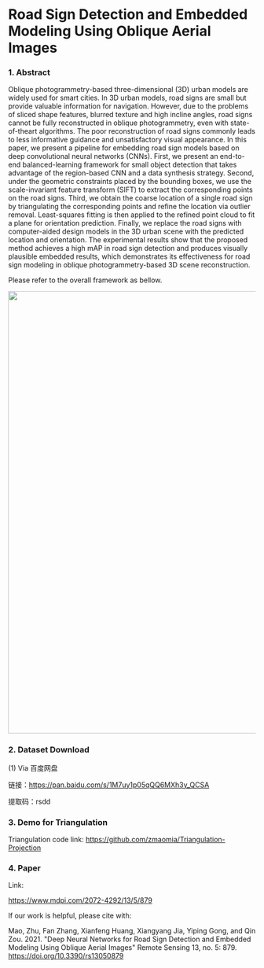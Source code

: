 # Road Sign Detection and Embedded Modeling Using Oblique Aerial Images

### 1. Abstract

Oblique photogrammetry-based three-dimensional (3D) urban models are widely used
for smart cities. In 3D urban models, road signs are small but provide valuable information for
navigation. However, due to the problems of sliced shape features, blurred texture and high incline
angles, road signs cannot be fully reconstructed in oblique photogrammetry, even with state-of-theart
algorithms. The poor reconstruction of road signs commonly leads to less informative guidance
and unsatisfactory visual appearance. In this paper, we present a pipeline for embedding road sign
models based on deep convolutional neural networks (CNNs). First, we present an end-to-end
balanced-learning framework for small object detection that takes advantage of the region-based
CNN and a data synthesis strategy. Second, under the geometric constraints placed by the bounding
boxes, we use the scale-invariant feature transform (SIFT) to extract the corresponding points on
the road signs. Third, we obtain the coarse location of a single road sign by triangulating the
corresponding points and refine the location via outlier removal. Least-squares fitting is then applied
to the refined point cloud to fit a plane for orientation prediction. Finally, we replace the road signs
with computer-aided design models in the 3D urban scene with the predicted location and orientation.
The experimental results show that the proposed method achieves a high mAP in road sign detection
and produces visually plausible embedded results, which demonstrates its effectiveness for road
sign modeling in oblique photogrammetry-based 3D scene reconstruction.

Please refer to the overall framework as bellow.

<img src="https://github.com/zmaomia/Road-Sign-Synthetic-Dataset/blob/main/Framework.png" width="900px">

### 2. Dataset Download

(1) Via 百度网盘

链接：https://pan.baidu.com/s/1M7uy1p05qQQ6MXh3y_QCSA

提取码：rsdd 


### 3. Demo for Triangulation

Triangulation code link: https://github.com/zmaomia/Triangulation-Projection


### 4. Paper 

Link:

https://www.mdpi.com/2072-4292/13/5/879

If our work is helpful, please cite with:

Mao, Zhu, Fan Zhang, Xianfeng Huang, Xiangyang Jia, Yiping Gong, and Qin Zou. 2021. "Deep Neural Networks for Road Sign Detection and Embedded Modeling Using Oblique Aerial Images" Remote Sensing 13, no. 5: 879. https://doi.org/10.3390/rs13050879
